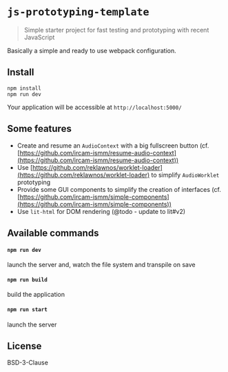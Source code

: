 # `js-prototyping-template`

> Simple starter project for fast testing and prototyping with recent JavaScript

Basically a simple and ready to use webpack configuration.

## Install

```
npm install 
npm run dev
```

Your application will be accessible at `http://localhost:5000/`

## Some features

- Create and resume an `AudioContext` with a big fullscreen button (cf. [https://github.com/ircam-ismm/resume-audio-context](https://github.com/ircam-ismm/resume-audio-context))
- Use [https://github.com/reklawnos/worklet-loader](https://github.com/reklawnos/worklet-loader) to simplify `AudioWorklet` prototyping
- Provide some GUI components to simplify the creation of interfaces (cf. [https://github.com/ircam-ismm/simple-components](https://github.com/ircam-ismm/simple-components))
- Use `lit-html` for DOM rendering (@todo - update to lit#v2)

## Available commands

#### `npm run dev`

launch the server and, watch the file system and transpile on save

#### `npm run build`

build the application

#### `npm run start`

launch the server

## License

BSD-3-Clause
